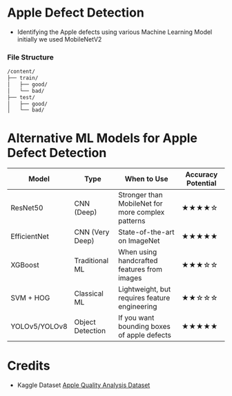 # Apple Defect Detection
- Identifying the Apple defects using various Machine Learning Model initially we used MobileNetV2


### File Structure
```bash
/content/
├── train/
│   ├── good/
│   └── bad/
├── test/
│   ├── good/
│   └── bad/
```

# Alternative ML Models for Apple Defect Detection

| Model             | Type               | When to Use                                           | Accuracy Potential |
|------------------|--------------------|-------------------------------------------------------|--------------------|
| ResNet50          | CNN (Deep)         | Stronger than MobileNet for more complex patterns     | ★★★★☆              |
| EfficientNet      | CNN (Very Deep)    | State-of-the-art on ImageNet                          | ★★★★★              |
| XGBoost           | Traditional ML     | When using handcrafted features from images           | ★★★☆☆              |
| SVM + HOG         | Classical ML       | Lightweight, but requires feature engineering         | ★★☆☆☆              |
| YOLOv5/YOLOv8     | Object Detection   | If you want bounding boxes of apple defects           | ★★★★★              |




# Credits
- Kaggle Dataset [Apple Quality Analysis Dataset](https://www.kaggle.com/datasets/ankita20chaudhary/apple-quality-analysis-dataset/data)
